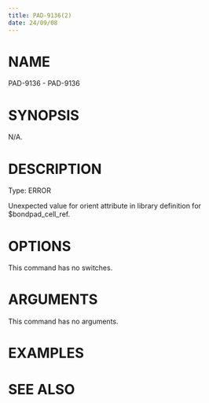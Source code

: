 ```yaml
---
title: PAD-9136(2)
date: 24/09/08
---
```


# NAME

PAD-9136 - PAD-9136

# SYNOPSIS

N/A.

# DESCRIPTION

Type: ERROR

Unexpected value for orient attribute in library definition for $bondpad_cell_ref.

# OPTIONS

This command has no switches.

# ARGUMENTS

This command has no arguments.

# EXAMPLES

# SEE ALSO
